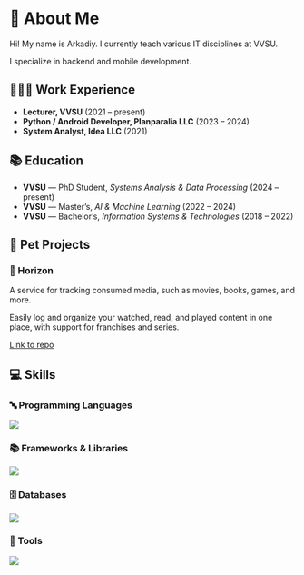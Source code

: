 # 👋 About Me  
Hi! My name is Arkadiy. I currently teach various IT disciplines at VVSU.  

I specialize in backend and mobile development.  

## 👨🏻‍💻 Work Experience  
- **Lecturer, VVSU** (2021 – present)  
- **Python / Android Developer, Planparalia LLC** (2023 – 2024)  
- **System Analyst, Idea LLC** (2021)  

## 📚 Education  
- **VVSU** — PhD Student, *Systems Analysis & Data Processing* (2024 – present)  
- **VVSU** — Master’s, *AI & Machine Learning* (2022 – 2024)  
- **VVSU** — Bachelor’s, *Information Systems & Technologies* (2018 – 2022)  

## 🚀 Pet Projects  

### 🌅 Horizon
A service for tracking consumed media, such as movies, books, games, and more.  

Easily log and organize your watched, read, and played content in one place, with support for franchises and series.  

[Link to repo](https://github.com/TheBandik)

## 💻 Skills  

### 🔤 Programming Languages  
<p align="left">
  <a href="https://skillicons.dev">
    <img src="https://skillicons.dev/icons?i=py,swift,ts" />
  </a>
</p>

### 📚 Frameworks & Libraries  
<p align="left">
  <a href="https://skillicons.dev">
    <img src="https://skillicons.dev/icons?i=fastapi,pytorch,qt,react" />
  </a>
</p>

### 🗄️ Databases  
<p align="left">
  <a href="https://skillicons.dev">
    <img src="https://skillicons.dev/icons?i=mysql,postgres" />
  </a>
</p>

### 🔧 Tools  
<p align="left">
  <a href="https://skillicons.dev">
    <img src="https://skillicons.dev/icons?i=git,postman,docker,figma" />
  </a>
</p>
